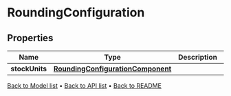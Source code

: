 

# RoundingConfiguration


## Properties

| Name | Type | Description | Notes |
|------------ | ------------- | ------------- | -------------|
|**stockUnits** | [**RoundingConfigurationComponent**](RoundingConfigurationComponent.md) |  |  [optional] |



[Back to Model list](../README.md#documentation-for-models) &#8226; [Back to API list](../README.md#documentation-for-api-endpoints) &#8226; [Back to README](../README.md)


